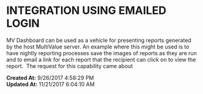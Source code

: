 # INTEGRATION USING EMAILED LOGIN

MV Dashboard can be used as a vehicle for presenting reports generated by the host MultiValue server. An example where this might be used is to have nightly reporting processes save the images of reports as they are run and to email a link for each report that the recipient can click on to view the report.  The request for this capability came about  

**Created At:** 9/26/2017 4:58:29 PM  
**Updated At:** 11/21/2017 6:04:10 AM  

